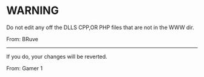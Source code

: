 # WARNING

Do not edit any off the DLLS CPP,OR PHP files that are not in the WWW dir.

From: BRuve

------------------------------------------

If you do, your changes will be reverted.


From: Gamer 1

